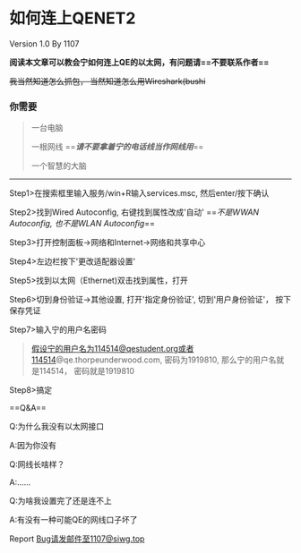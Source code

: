 # 如何连上QENET2

Version 1.0 By 1107

**阅读本文章可以教会宁如何连上QE的以太网，有问题请==不要联系作者==**

~~我当然知道怎么抓包， 当然知道怎么用Wireshark(bushi~~

### 你需要

> 一台电脑
>
> 一根网线     ==***请不要拿着宁的电话线当作网线用***==
>
> 一个智慧的大脑

------------------------

Step1>在搜索框里输入服务/win+R输入services.msc, 然后enter/按下确认

Step2>找到Wired Autoconfig, 右键找到属性改成'自动'    ==*不是WWAN Autoconfig, 也不是WLAN Autoconfig*==

Step3>打开控制面板->网络和Internet->网络和共享中心

Step4>左边栏按下'更改适配器设置'

Step5>找到以太网（Ethernet)双击找到属性，打开

Step6>切到身份验证->其他设置, 打开'指定身份验证', 切到'用户身份验证'， 按下保存凭证

Step7>输入宁的用户名密码

> 假设宁的用户名为114514@qestudent.org或者114514@qe.thorpeunderwood.com, 密码为1919810, 那么宁的用户名就是114514， 密码就是1919810

Step8>搞定

==Q&A==

Q:为什么我没有以太网接口

A:因为你没有

Q:网线长啥样？

A:......

Q:为啥我设置完了还是连不上

A:有没有一种可能QE的网线口子坏了

Report Bug请发邮件至1107@siwg.top

